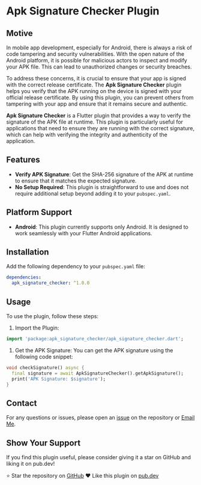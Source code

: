# Apk Signature Checker Plugin

## Motive

In mobile app development, especially for Android, there is always a risk of code tampering and security vulnerabilities. With the open nature of the Android platform, it is possible for malicious actors to inspect and modify your APK file. This can lead to unauthorized changes or security breaches.

To address these concerns, it is crucial to ensure that your app is signed with the correct release certificate. The **Apk Signature Checker** plugin helps you verify that the APK running on the device is signed with your official release certificate. By using this plugin, you can prevent others from tampering with your app and ensure that it remains secure and authentic.

**Apk Signature Checker** is a Flutter plugin that provides a way to verify the signature of the APK file at runtime. This plugin is particularly useful for applications that need to ensure they are running with the correct signature, which can help with verifying the integrity and authenticity of the application.

## Features

- **Verify APK Signature**: Get the SHA-256 signature of the APK at runtime to ensure that it matches the expected signature.
- **No Setup Required**: This plugin is straightforward to use and does not require additional setup beyond adding it to your `pubspec.yaml`.

## Platform Support

- **Android**: This plugin currently supports only Android. It is designed to work seamlessly with your Flutter Android applications.

## Installation

Add the following dependency to your `pubspec.yaml` file:

```yaml
dependencies:
  apk_signature_checker: ^1.0.0
```

## Usage

To use the plugin, follow these steps:

1. Import the Plugin:

```dart
import 'package:apk_signature_checker/apk_signature_checker.dart';
```

1. Get the APK Signature: You can get the APK signature using the following code snippet:

```dart
void checkSignature() async {
  final signature = await ApkSignatureChecker().getApkSignature();
  print('APK Signature: $signature');
}
```

## Contact
For any questions or issues, please open an [issue](https://github.com/kami-mehar38/apk_signature_checker/issues) on the repository or [Email Me](mailto:kamranramzan098@gmail.com).

## Show Your Support
If you find this plugin useful, please consider giving it a star on GitHub and liking it on pub.dev!

⭐ Star the repository on [GitHub](https://github.com/kami-mehar38/apk_signature_checker)
❤️ Like this plugin on [pub.dev](https://pub.dev/)